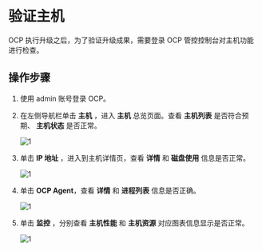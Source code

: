 # 验证主机

OCP 执行升级之后，为了验证升级成果，需要登录 OCP 管控控制台对主机功能进行检查。

## 操作步骤

1. 使用 admin 账号登录 OCP。

2. 在左侧导航栏单击 **主机** ，进入 **主机** 总览页面。查看 **主机列表** 是否符合预期、 **主机状态** 是否正常。

   ![1](https://obbusiness-private.oss-cn-shanghai.aliyuncs.com/doc/img/ocp/410/%E4%B8%BB%E6%9C%BA1.png)

3. 单击 **IP 地址** ，进入到主机详情页，查看 **详情** 和 **磁盘使用** 信息是否正常。

   ![1](https://obbusiness-private.oss-cn-shanghai.aliyuncs.com/doc/img/ocp/410/%E4%B8%BB%E6%9C%BA2.png)

4. 单击 **OCP Agent**，查看 **详情** 和 **进程列表** 信息是否正确。

   ![1](https://obbusiness-private.oss-cn-shanghai.aliyuncs.com/doc/img/ocp/410/%E4%B8%BB%E6%9C%BA3.png)

5. 单击 **监控** ，分别查看 **主机性能** 和 **主机资源** 对应图表信息显示是否正常。

   ![1](https://obbusiness-private.oss-cn-shanghai.aliyuncs.com/doc/img/ocp/410/%E4%B8%BB%E6%9C%BA4.png)
